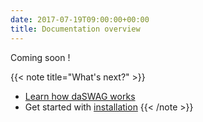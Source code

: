 ```yaml
---
date: 2017-07-19T09:00:00+00:00
title: Documentation overview
---
```


Coming soon !


{{< note title="What's next?" >}}
* [Learn how daSWAG works](/documentation/how-daswag-works/architecture-and-components/)
* Get started with [installation](/documentation/installation/overview)
{{< /note >}}
